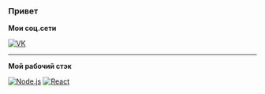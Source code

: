 ### Привет

**Мои соц.сети**

[![VK](https://img.shields.io/badge/VK---?logo=vk&style=for-the-badge&color=7fa7d4)](https://vk.com/jsonuser)

---

**Мой рабочий стэк**

[![Node.js](https://img.shields.io/badge/-Node.js-339933?logo=Node.js&logoColor=white&link=https://nodejs.org&style=for-the-badge)](https://nodejs.org)
[![React](https://img.shields.io/badge/-React-61D3FB?logo=React&logoColor=white&link=https://reactjs.org/&style=for-the-badge)](https://reactjs.org/)


<!--
**pelemen228/pelemen228** is a ✨ _special_ ✨ repository because its `README.md` (this file) appears on your GitHub profile.

Here are some ideas to get you started:

- 🔭 I’m currently working on ...
- 🌱 I’m currently learning ...
- 👯 I’m looking to collaborate on ...
- 🤔 I’m looking for help with ...
- 💬 Ask me about ...
- 📫 How to reach me: ...
- 😄 Pronouns: ...
- ⚡ Fun fact: ...
-->
